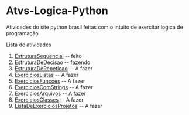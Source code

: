 # Atvs-Logica-Python

Atividades do site python brasil feitas com o intuito de exercitar logica de programação

Lista de atividades

1. [EstruturaSequencial](https://wiki.python.org.br/EstruturaSequencial) -- feito
2. [EstruturaDeDecisao](https://wiki.python.org.br/EstruturaDeDecisao) -- fazendo
3. [EstruturaDeRepeticao](https://wiki.python.org.br/EstruturaDeRepeticao) -- A fazer
4. [ExerciciosListas](https://wiki.python.org.br/ExerciciosListas) -- A fazer
5. [ExerciciosFuncoes](https://wiki.python.org.br/ExerciciosFuncoes) -- A fazer
6. [ExerciciosComStrings](https://wiki.python.org.br/ExerciciosComStrings) -- A fazer
7. [ExerciciosArquivos](https://wiki.python.org.br/ExerciciosArquivos) -- A fazer
8. [ExerciciosClasses](https://wiki.python.org.br/ExerciciosClasses) -- A fazer
9. [ListaDeExerciciosProjetos](https://wiki.python.org.br/ListaDeExerciciosProjetos) -- A fazer

